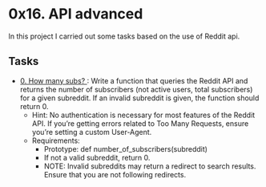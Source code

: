 # 0x16. API advanced
In this project I carried out some tasks based on the use of Reddit api.

## Tasks
* [ 0. How many subs? ](./0-subs.py): Write a function that queries the Reddit API and returns the number of subscribers (not active users, total subscribers) for a given subreddit. If an invalid subreddit is given, the function should return 0.
    - Hint: No authentication is necessary for most features of the Reddit API. If you’re getting errors related to Too Many Requests, ensure you’re setting a custom User-Agent.
    - Requirements:
        - Prototype: def number_of_subscribers(subreddit)
        - If not a valid subreddit, return 0.
        - NOTE: Invalid subreddits may return a redirect to search results. Ensure that you are not following redirects.
